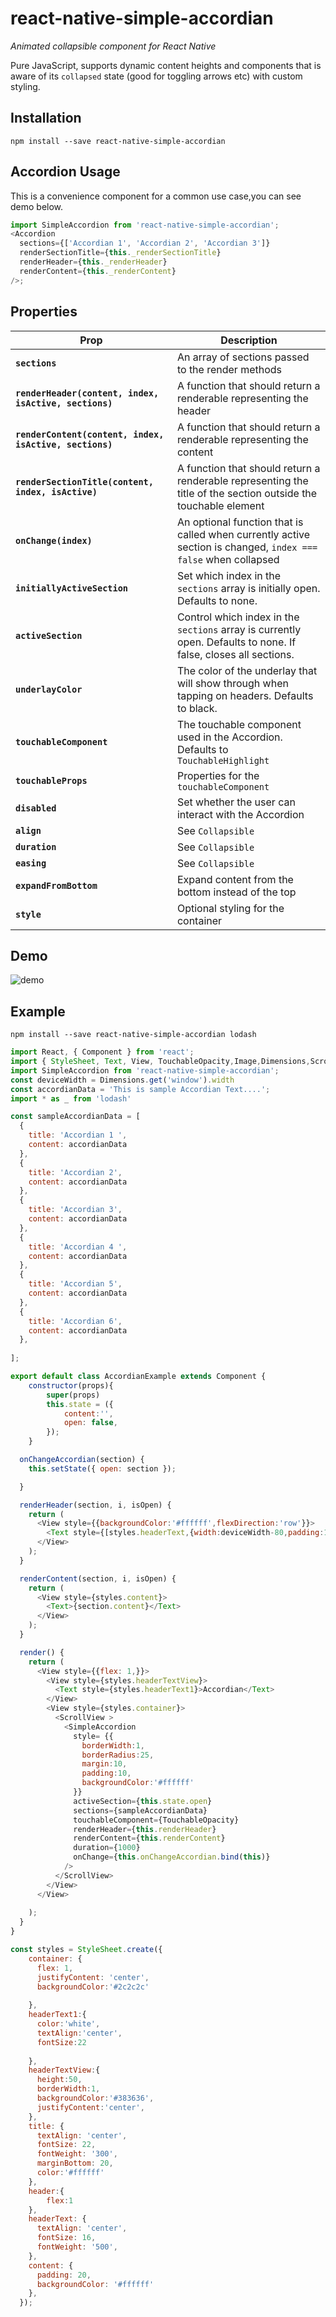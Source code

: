 # react-native-simple-accordian

_Animated collapsible component for React Native_

Pure JavaScript, supports dynamic content heights and components that is aware of its `collapsed` state (good for toggling arrows etc) with custom styling.

## Installation

```
npm install --save react-native-simple-accordian
```

## Accordion Usage

This is a convenience component for a common use case,you can see demo below.

```js
import SimpleAccordion from 'react-native-simple-accordian';
<Accordion
  sections={['Accordian 1', 'Accordian 2', 'Accordian 3']}
  renderSectionTitle={this._renderSectionTitle}
  renderHeader={this._renderHeader}
  renderContent={this._renderContent}
/>;
```

## Properties

| Prop                                                    | Description                                                                                                     |
| ------------------------------------------------------- | --------------------------------------------------------------------------------------------------------------- |
| **`sections`**                                          | An array of sections passed to the render methods                                                               |
| **`renderHeader(content, index, isActive, sections)`**  | A function that should return a renderable representing the header                                              |
| **`renderContent(content, index, isActive, sections)`** | A function that should return a renderable representing the content                                             |
| **`renderSectionTitle(content, index, isActive)`**      | A function that should return a renderable representing the title of the section outside the touchable element  |
| **`onChange(index)`**                                   | An optional function that is called when currently active section is changed, `index === false` when collapsed  |
| **`initiallyActiveSection`**                            | Set which index in the `sections` array is initially open. Defaults to none.                                    |
| **`activeSection`**                                     | Control which index in the `sections` array is currently open. Defaults to none. If false, closes all sections. |
| **`underlayColor`**                                     | The color of the underlay that will show through when tapping on headers. Defaults to black.                    |
| **`touchableComponent`**                                | The touchable component used in the Accordion. Defaults to `TouchableHighlight`                                 |
| **`touchableProps`**                                    | Properties for the `touchableComponent`                                                                         |
| **`disabled`**                                          | Set whether the user can interact with the Accordion                                                            |
| **`align`**                                             | See `Collapsible`                                                                                               |
| **`duration`**                                          | See `Collapsible`                                                                                               |
| **`easing`**                                            | See `Collapsible`                                                                                               |
| **`expandFromBottom`**                                  | Expand content from the bottom instead of the top                                                               |
| **`style`**           | Optional styling for the container                                                                                                                 |        
## Demo

![demo](./readmePics/Accordian.gif)

## Example

```
npm install --save react-native-simple-accordian lodash
```

```js
import React, { Component } from 'react';
import { StyleSheet, Text, View, TouchableOpacity,Image,Dimensions,ScrollView } from 'react-native';
import SimpleAccordion from 'react-native-simple-accordian';
const deviceWidth = Dimensions.get('window').width
const accordianData = 'This is sample Accordian Text....';
import * as _ from 'lodash'

const sampleAccordianData = [
  {
    title: 'Accordian 1 ',
    content: accordianData
  },
  {
    title: 'Accordian 2',
    content: accordianData
  },
  {
    title: 'Accordian 3',
    content: accordianData
  },
  {
    title: 'Accordian 4 ',
    content: accordianData
  },
  {
    title: 'Accordian 5',
    content: accordianData
  },
  {
    title: 'Accordian 6',
    content: accordianData
  },
  
];

export default class AccordianExample extends Component {
    constructor(props){
        super(props)
        this.state = ({
            content:'',
            open: false,
        });
    }

  onChangeAccordian(section) {
    this.setState({ open: section });

  }

  renderHeader(section, i, isOpen) {
    return (
      <View style={{backgroundColor:'#ffffff',flexDirection:'row'}}>
        <Text style={[styles.headerText,{width:deviceWidth-80,padding:10,textAlign:'left'}]}>{section.title}</Text>
      </View>
    );
  }

  renderContent(section, i, isOpen) {
    return (
      <View style={styles.content}>
        <Text>{section.content}</Text>
      </View>
    );
  }

  render() {
    return (
      <View style={{flex: 1,}}>
        <View style={styles.headerTextView}>
          <Text style={styles.headerText1}>Accordian</Text>
        </View>
        <View style={styles.container}>
          <ScrollView >    
            <SimpleAccordion
              style= {{
                borderWidth:1,
                borderRadius:25,
                margin:10,
                padding:10,
                backgroundColor:'#ffffff'
              }}
              activeSection={this.state.open}
              sections={sampleAccordianData}
              touchableComponent={TouchableOpacity}
              renderHeader={this.renderHeader}
              renderContent={this.renderContent}
              duration={1000}
              onChange={this.onChangeAccordian.bind(this)}
            />
          </ScrollView>
        </View>
      </View>
      
    );
  }
}

const styles = StyleSheet.create({
    container: {
      flex: 1,
      justifyContent: 'center',
      backgroundColor:'#2c2c2c'
      
    },
    headerText1:{
      color:'white',
      textAlign:'center',
      fontSize:22
     
    },
    headerTextView:{
      height:50,
      borderWidth:1,
      backgroundColor:'#383636',
      justifyContent:'center',
    },
    title: {
      textAlign: 'center',
      fontSize: 22,
      fontWeight: '300',
      marginBottom: 20,
      color:'#ffffff'
    },
    header:{
        flex:1
    },
    headerText: {
      textAlign: 'center',
      fontSize: 16,
      fontWeight: '500',
    },
    content: {
      padding: 20,
      backgroundColor: '#ffffff'
    },
  });
    
```
